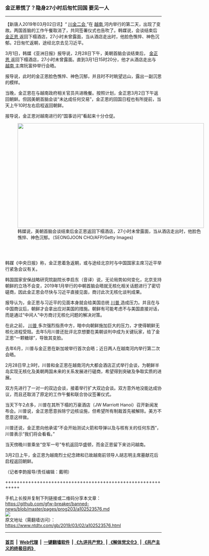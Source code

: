 ### 金正恩慌了？隐身27小时后匆忙回国 要见一人
------------------------

<div class="post_content">
 <p>
  【新唐人2019年03月02日讯】“
  <a href="https://www.ntdtv.com/gb/400557.htm">
   川金二会
  </a>
  ”在
  <a href="https://www.ntdtv.com/gb/越南.htm">
   越南
  </a>
  河内举行的第二天，出现了变故。两国首脑的工作午餐取消了，共同签署仪式也告吹了。韩媒说，会谈结束后
  <a href="https://www.ntdtv.com/gb/金正恩.htm">
   金正恩
  </a>
  返回下榻酒店，27小时未曾露面，当从酒店走出时，他脸色憔悴、神色沉郁。2日匆忙返朝，途经北京去见习近平。
 </p>
 <p>
  3月1日，韩媒《亚洲日报》报导说，2月28日下午，美朝首脑会谈结束后，
  <a href="https://www.ntdtv.com/gb/金正恩.htm">
   金正恩
  </a>
  返回下榻酒店，27小时未曾露面。直到3月1日15时20分，他才从酒店走出与
  <a href="https://www.ntdtv.com/gb/越南.htm">
   越南
  </a>
  主席阮富仲举行会晤。
 </p>
 <p>
  报导说，此时的金正恩脸色憔悴、神色沉郁，并且时不时眺望远山，露出一副沉思的模样。
 </p>
 <p>
  当晚，金正恩在与越南政府相关官员共进晚餐。按照计划，金正恩3月2日下午返回朝鲜。但因美朝首脑会谈“未达成任何交易”，金正恩的回国日程也有所提前，当天上午10时左右启程返回朝鲜。
 </p>
 <p>
  报导说，金正恩对越南进行的“国事访问”看起来十分仓促。
 </p>
 <figure class="wp-caption alignnone" id="attachment_102523578" style="width: 600px">
  <a href="https://www.ntdtv.com/assets/uploads/2019/03/GettyImages-1128239431.jpg">
   <img alt="" class="size-medium wp-image-102523578" height="338" src="https://www.ntdtv.com/assets/uploads/2019/03/GettyImages-1128239431-600x338.jpg" width="600"/>
  </a>
  <br/><figcaption class="wp-caption-text">
   韩媒说，美朝首脑会谈结束后金正恩返回下榻酒店，27小时未曾露面，当从酒店走出时，他脸色憔悴、神色沉郁。（SEONGJOON CHO/AFP/Getty Images)
  </figcaption><br/>
 </figure><br/>
 <p>
  韩媒《中央日报》称，金正恩着急返朝，或与途经北京时与中国国家主席习近平举行紧急会议有关。
 </p>
 <p>
  韩国国家安保战略研究院副院长李启东（音译）说，无论局势如何变化，北京支持朝鲜的立场不会变，2019年1月举行的中朝首脑会晤就无核化相关话题进行了密切磋商，因此金正恩会尽快与习近平直接见面，商讨此次无核化谈判成果。
 </p>
 <p>
  报导认为，金正恩与习近平的见面本身就会给美国总统
  <a href="https://www.ntdtv.com/gb/川普.htm">
   川普
  </a>
  造成压力。并且在与中国商议后，朝鲜才会拿出应对美国的措施。朝鲜有可能考虑不与美国直接对话，而是通过“中间人”中方商讨无核化问题的解决对策。
 </p>
 <p>
  在此之前，
  <a href="https://www.ntdtv.com/gb/川普.htm">
   川普
  </a>
  多次强烈指责中方，暗中向朝鲜施加巨大的压力，才使得朝鲜无核化进程受阻。去年5月川普还批评北京想要在美朝谈判中成为关键玩家，给了金正恩“一颗糖球”，导致其变脸。
 </p>
 <p>
  去年6月，川普与金正恩在新加坡举行首次会晤；近日两人在越南河内举行第二次会晤。
 </p>
 <p>
  2月28日早上9时，川普和金正恩在越南河内大都会酒店正式举行会谈，为朝鲜半岛实现无核化及美朝两国未来的关系发展进行磋商，希望得到突破及争取实质的进展。
 </p>
 <p>
  双方先进行了一对一的双边会谈，接着举行扩大双边会谈。双方意外地没能达成协议，而且还取消了原定的工作午餐和联合协议签署仪式。
 </p>
 <p>
  当天下午2点多，川普在其所下榻的万豪酒店（JW Marriott Hanoi）召开新闻发布会。川普说，金正恩愿意拆除宁边核设施，但希望所有制裁首先被解除。美方不愿意这样做。
 </p>
 <p>
  川普还说，金正恩向他承诺“不会开始测试火箭和导弹以及与核有关的任何东西”，川普表示“我们将会看看。”
 </p>
 <p>
  当天傍晚川普乘坐“空军一号”专机返回华盛顿，而金正恩留下来访问越南。
 </p>
 <p>
  3月2日上午，金正恩为越南烈士纪念碑和已故越南前领导人胡志明主席墓献花后启程返回朝鲜。
 </p>
 <p>
  （记者李韵报导/责任编辑：戴明）
 </p>
 <div class="single_ad">
 </div>
</div>

+++++++++++++++++++++++++++++++++++++++++++++++++++++++++++<br/><br/>
手机上长按并复制下列链接或二维码分享本文章：<br/>
https://github.com/gfw-breaker/banned-news/blob/master/pages/prog203/a102523576.md <br/>
<a href='https://github.com/gfw-breaker/banned-news/blob/master/pages/prog203/a102523576.md'><img src='https://github.com/gfw-breaker/banned-news/blob/master/pages/prog203/a102523576.md.png'/></a> <br/>
原文地址（需翻墙访问）：https://www.ntdtv.com/gb/2019/03/02/a102523576.html


------------------------
#### [首页](https://github.com/gfw-breaker/banned-news/blob/master/README.md) &nbsp;|&nbsp; [Web代理](https://github.com/labour-camp/helloworld) &nbsp;|&nbsp; [一键翻墙软件](https://github.com/gfw-breaker/nogfw/blob/master/README.md) &nbsp;| [《九评共产党》](https://github.com/gfw-breaker/9ping.md/blob/master/README.md#九评之一评共产党是什么) | [《解体党文化》](https://github.com/gfw-breaker/jtdwh.md/blob/master/README.md) | [《共产主义的终极目的》](https://github.com/gfw-breaker/gczydzjmd.md/blob/master/README.md)

